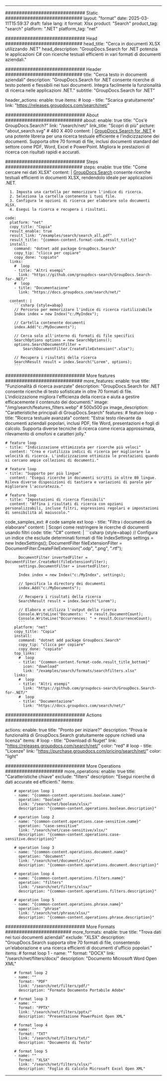 
---
############################# Static ############################
layout: "format"
date:  2025-03-11T15:59:37
draft: false
lang: it
format: Xlsx
product: "Search"
product_tag: "search"
platform: ".NET"
platform_tag: "net"

############################# Head ############################
head_title: "Cerca in documenti XLSX utilizzando .NET"
head_description: "GroupDocs.Search for .NET potenzia le applicazioni C# con ricerche testuali efficienti in vari formati di documenti aziendali."

############################# Header ############################
title: "Cerca testo in documenti aziendali" 
description: "GroupDocs.Search for .NET consente ricerche di testo potenti e flessibili nei tuoi documenti. Integra facilmente la funzionalità di ricerca nelle applicazioni .NET."
subtitle: "GroupDocs.Search for .NET" 

header_actions:
  enable: true
  items:
    #  loop
    - title: "Scarica gratuitamente"
      link: "https://releases.groupdocs.com/search/net/"
      
############################# About ############################
about:
    enable: true
    title: "Cos'è GroupDocs.Search?"
    link: "/search/net/"
    link_title: "Scopri di più"
    picture: "about_search.svg" # 480 X 400
    content: |
       [GroupDocs.Search for .NET](/search/net/) è una potente libreria per una ricerca testuale efficiente e l'indicizzazione dei documenti. Supporta oltre 70 formati di file, inclusi documenti standard del settore come PDF, Word, Excel e PowerPoint. Migliora le prestazioni di ricerca con risultati rapidi e accurati.

############################# Steps ############################
steps:
    enable: true
    title: "Come cercare nei dati XLSX"
    content: |
      [GroupDocs.Search](/search/net/) consente ricerche testuali efficienti in documenti XLSX, rendendolo ideale per applicazioni .NET.
      
      1. Imposta una cartella per memorizzare l'indice di ricerca.
      2. Seleziona la cartella contenente i tuoi file.
      3. Configura le opzioni di ricerca per elaborare solo documenti XLSX.
      4. Esegui la ricerca e recupera i risultati.
   
    code:
      platform: "net"
      copy_title: "Copia"
      result_enable: true
      result_link: "/examples/search/search_all.pdf"
      result_title: "{common-content.format-code.result_title}"
      install:
        command: "dotnet add package GroupDocs.Search"
        copy_tip: "clicca per copiare"
        copy_done: "copiato"
      links:
        #  loop
        - title: "Altri esempi"
          link: "https://github.com/groupdocs-search/GroupDocs.Search-for-.NET/"
        #  loop
        - title: "Documentazione"
          link: "https://docs.groupdocs.com/search/net/"
          
      content: |
        ```csharp {style=abap}
        // Percorso per memorizzare l'indice di ricerca riutilizzabile
        Index index = new Index("c:/MyIndex");

        // Cartella contenente documenti
        index.Add("c:/MyDocuments");

        // Cerca solo all'interno di formati di file specifici
        SearchOptions options = new SearchOptions();
        options.SearchDocumentFilter = 
            SearchDocumentFilter.CreateFileExtension(".xlsx");

        // Recupera i risultati della ricerca
        SearchResult result = index.Search("Lorem", options);
        ```            

############################# More features ############################
more_features:
  enable: true
  title: "Funzionalità di ricerca avanzate"
  description: "GroupDocs.Search for .NET consente ricerche di testo sofisticate in oltre 70 formati di file. L'indicizzazione migliora l'efficienza della ricerca e aiuta a gestire efficacemente il contenuto dei documenti."
  image: "/img/search/features_filters.webp" # 500x500 px
  image_description: "Caratteristiche principali di GroupDocs.Search"
  features:
    # feature loop
    - title: "Ricerca testuale avanzata"
      content: "Estrai testo rilevante da documenti aziendali popolari, inclusi PDF, file Word, presentazioni e fogli di calcolo. Supporta diverse tecniche di ricerca come ricerca approssimata, rilevamento di omofoni e caratteri jolly."

    # feature loop
    - title: "Indicizzazione ottimizzata per ricerche più veloci"
      content: "Crea e riutilizza indici di ricerca per migliorare la velocità di ricerca. L'indicizzazione ottimizza le prestazioni quando si cercano ampie collezioni di documenti."

    # feature loop
    - title: "Supporto per più lingue"
      content: "Esegui ricerche in documenti scritti in oltre 80 lingue. Rileva diverse disposizioni di tastiera e variazioni di parole per migliorare l'accuratezza."

    # feature loop
    - title: "Impostazioni di ricerca flessibili"
      content: "Affina i risultati di ricerca con opzioni personalizzabili, incluse filtri, espressioni regolari e impostazioni di sensibilità al maiuscolo."
      
  code_samples_ext:
    # code sample ext loop
    - title: "Filtra i documenti da elaborare"
      content: |
        Scopri come restringere le ricerche di documenti usando filtri
      code:
        title: "C#"
        content: |
          ```csharp {style=abap}
          // Configura un indice che esclude determinati formati di file
          IndexSettings settings = new IndexSettings();
          DocumentFilter fileExtensionFilter = 
            DocumentFilter.CreateFileExtension(".odp", ".png", ".rtf");

          DocumentFilter invertedFilter = DocumentFilter.CreateNot(fileExtensionFilter);
          settings.DocumentFilter = invertedFilter;

          Index index = new Index("c:/MyIndex", settings);
              
          // Specifica la directory dei documenti
          index.Add("c:/MyDocuments");

          // Recupera i risultati della ricerca
          SearchResult result = index.Search("Lorem");
          
          // Elabora e utilizza l'output della ricerca
          Console.WriteLine("Documents: " + result.DocumentCount);
          Console.WriteLine("Occurrences: " + result.OccurrenceCount);
          ```
        platform: "net"
        copy_title: "Copia"
        install:
          command: "dotnet add package GroupDocs.Search"
          copy_tip: "clicca per copiare"
          copy_done: "copiato"
        top_links:
          #  loop
          - title: "{common-content.format-code.result_title_bottom}"
            icon: "download"
            link: "/examples/search/formats/searchfilters.xlsx"
        links:
          #  loop
          - title: "Altri esempi"
            link: "https://github.com/groupdocs-search/GroupDocs.Search-for-.NET/"
          #  loop
          - title: "Documentazione"
            link: "https://docs.groupdocs.com/search/net/"
            

            


############################# Actions ############################

actions:
  enable: true
  title: "Pronto per iniziare?"
  description: "Prova le funzionalità di GroupDocs.Search gratuitamente oppure richiedi una licenza"
  items:
    #  loop
    - title: "Download di Nuget"
      link: "https://releases.groupdocs.com/search/net/"
      color: "red"
        #  loop
    - title: "Licenze"
      link: "https://purchase.groupdocs.com/pricing/search/net/"
      color: "light"


############################# More Operations #####################
more_operations:
    enable: true
    title: "Caratteristiche chiave"
    exclude: "filters"
    description: "Esegui ricerche di dati accurate ed efficienti."
    items: 
          
        # operation loop 1
        - name: "{common-content.operations.boolean.name}"
          operation: "boolean"
          link: "/search/net/boolean/xlsx/"
          description: "{common-content.operations.boolean.description}"

        # operation loop 2
        - name: "{common-content.operations.case-sensitive.name}"
          operation: "case-sensitive"
          link: "/search/net/case-sensitive/xlsx/"
          description: "{common-content.operations.case-sensitive.description}"

        # operation loop 3
        - name: "{common-content.operations.document.name}"
          operation: "document"
          link: "/search/net/document/xlsx/"
          description: "{common-content.operations.document.description}"

        # operation loop 4
        - name: "{common-content.operations.filters.name}"
          operation: "filters"
          link: "/search/net/filters/xlsx/"
          description: "{common-content.operations.filters.description}"

        # operation loop 5
        - name: "{common-content.operations.phrase.name}"
          operation: "phrase"
          link: "/search/net/phrase/xlsx/"
          description: "{common-content.operations.phrase.description}"
          
        
          
############################# More Formats ########################
more_formats:
    enable: true
    title: "Trova dati nei tuoi documenti aziendali"
    exclude: "XLSX"
    description: "GroupDocs.Search supporta oltre 70 formati di file, consentendo un'elaborazione e una ricerca efficienti di documenti d'ufficio popolari."
    items: 
        # format loop 1
        - name: ""
          format: "DOCX"
          link: "/search/net/filters/docx/"
          description: "Documento Microsoft Word Open XML"
          
        # format loop 2
        - name: ""
          format: "PDF"
          link: "/search/net/filters/pdf/"
          description: "Formato Documento Portabile Adobe"
          
        # format loop 3
        - name: ""
          format: "PPTX"
          link: "/search/net/filters/pptx/"
          description: "Presentazione PowerPoint Open XML"

        # format loop 4
        - name: ""
          format: "TXT"
          link: "/search/net/filters/txt/"
          description: "Documento di Testo"
          
        # format loop 5
        - name: ""
          format: "XLSX"
          link: "/search/net/filters/xlsx/"
          description: "Foglio di calcolo Microsoft Excel Open XML"
  

---